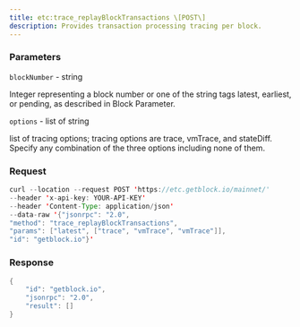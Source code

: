```yaml
---
title: etc:trace_replayBlockTransactions \[POST\]
description: Provides transaction processing tracing per block.
---
```


### Parameters


`blockNumber` - string

Integer representing a block number or one of the string tags latest,
earliest, or pending, as described in Block Parameter.

`options` - list of string

list of tracing options; tracing options are trace, vmTrace, and
stateDiff. Specify any combination of the three options including none
of them.

### Request

``` java
curl --location --request POST 'https://etc.getblock.io/mainnet/' 
--header 'x-api-key: YOUR-API-KEY' 
--header 'Content-Type: application/json' 
--data-raw '{"jsonrpc": "2.0",
"method": "trace_replayBlockTransactions",
"params": ["latest", ["trace", "vmTrace", "vmTrace"]],
"id": "getblock.io"}'
```

###  Response

``` java
{
    "id": "getblock.io",
    "jsonrpc": "2.0",
    "result": []
}
```


